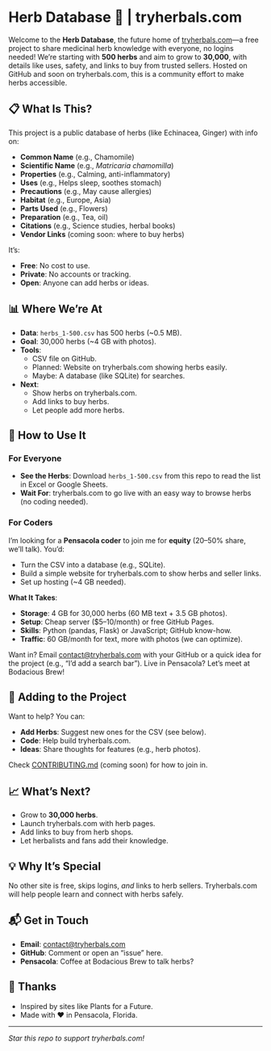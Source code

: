 # Herb Database 🌿 | tryherbals.com

Welcome to the **Herb Database**, the future home of [tryherbals.com](https://tryherbals.com)—a free project to share medicinal herb knowledge with everyone, no logins needed! We’re starting with **500 herbs** and aim to grow to **30,000**, with details like uses, safety, and links to buy from trusted sellers. Hosted on GitHub and soon on tryherbals.com, this is a community effort to make herbs accessible.

## 📋 What Is This?

This project is a public database of herbs (like Echinacea, Ginger) with info on:
- **Common Name** (e.g., Chamomile)
- **Scientific Name** (e.g., *Matricaria chamomilla*)
- **Properties** (e.g., Calming, anti-inflammatory)
- **Uses** (e.g., Helps sleep, soothes stomach)
- **Precautions** (e.g., May cause allergies)
- **Habitat** (e.g., Europe, Asia)
- **Parts Used** (e.g., Flowers)
- **Preparation** (e.g., Tea, oil)
- **Citations** (e.g., Science studies, herbal books)
- **Vendor Links** (coming soon: where to buy herbs)

It’s:
- **Free**: No cost to use.
- **Private**: No accounts or tracking.
- **Open**: Anyone can add herbs or ideas.

## 📊 Where We’re At

- **Data**: `herbs_1-500.csv` has 500 herbs (~0.5 MB).
- **Goal**: 30,000 herbs (~4 GB with photos).
- **Tools**:
  - CSV file on GitHub.
  - Planned: Website on tryherbals.com showing herbs easily.
  - Maybe: A database (like SQLite) for searches.
- **Next**:
  - Show herbs on tryherbals.com.
  - Add links to buy herbs.
  - Let people add more herbs.

## 🚀 How to Use It

### For Everyone
- **See the Herbs**: Download `herbs_1-500.csv` from this repo to read the list in Excel or Google Sheets.
- **Wait For**: tryherbals.com to go live with an easy way to browse herbs (no coding needed).

### For Coders
I’m looking for a **Pensacola coder** to join me for **equity** (20–50% share, we’ll talk). You’d:
- Turn the CSV into a database (e.g., SQLite).
- Build a simple website for tryherbals.com to show herbs and seller links.
- Set up hosting (~4 GB needed).

**What It Takes**:
- **Storage**: 4 GB for 30,000 herbs (60 MB text + 3.5 GB photos).
- **Setup**: Cheap server ($5–10/month) or free GitHub Pages.
- **Skills**: Python (pandas, Flask) or JavaScript; GitHub know-how.
- **Traffic**: 60 GB/month for text, more with photos (we can optimize).

Want in? Email contact@tryherbals.com with your GitHub or a quick idea for the project (e.g., “I’d add a search bar”). Live in Pensacola? Let’s meet at Bodacious Brew!

## 🤝 Adding to the Project

Want to help? You can:
- **Add Herbs**: Suggest new ones for the CSV (see below).
- **Code**: Help build tryherbals.com.
- **Ideas**: Share thoughts for features (e.g., herb photos).

Check [CONTRIBUTING.md](CONTRIBUTING.md) (coming soon) for how to join in.

## 📈 What’s Next?
- Grow to **30,000 herbs**.
- Launch tryherbals.com with herb pages.
- Add links to buy from herb shops.
- Let herbalists and fans add their knowledge.

## 💡 Why It’s Special
No other site is free, skips logins, *and* links to herb sellers. Tryherbals.com will help people learn and connect with herbs safely.

## 📬 Get in Touch
- **Email**: contact@tryherbals.com
- **GitHub**: Comment or open an “issue” here.
- **Pensacola**: Coffee at Bodacious Brew to talk herbs?

## 🙏 Thanks
- Inspired by sites like Plants for a Future.
- Made with ❤️ in Pensacola, Florida.

---

*Star this repo to support tryherbals.com!*
